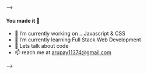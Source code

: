 
-->
#### You made it  👋

- 🔭 I’m currently working on ...Javascript & CSS
- 🌱 I’m currently learning Full Stack Web Development
- 💬 Lets talk about code 
- 📫 reach me at arupay11374@gmail.com

-->

